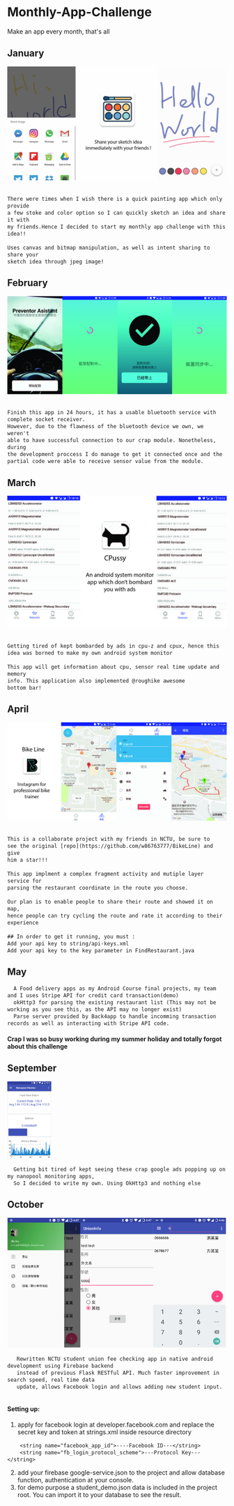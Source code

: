 # Monthly-App-Challenge

Make an app every month, that's all


##  January
![Alt text](/img/painting.jpg?raw=true "Optional Title")
```

There were times when I wish there is a quick painting app which only provide 
a few stoke and color option so I can quickly sketch an idea and share it with 
my friends.Hence I decided to start my monthly app challenge with this idea!!

Uses canvas and bitmap manipulation, as well as intent sharing to share your 
sketch idea through jpeg image!

```
## February
![Alt text](/img/bluetooth.jpg?raw=true "Optional Title")
```

Finish this app in 24 hours, it has a usable bluetooth service with 
complete socket receiver. 
However, due to the flawness of the bluetooth device we own, we weren't 
able to have successful connection to our crap module. Nonetheless, during 
the development proccess I do manage to get it connected once and the 
partial code were able to receive sensor value from the module.

```

## March
![Alt text](/img/cpussy.jpg?raw=true "Optional Title")
```

Getting tired of kept bombarded by ads in cpu-z and cpux, hence this 
idea was borned to make my own android system monitor 

This app will get information about cpu, sensor real time update and memory 
info. This application also implemented @roughike awesome 
bottom bar!

```

## April
![Alt text](/img/bikeline.jpg?raw=true "Optional Title")
```

This is a collaborate project with my friends in NCTU, be sure to 
see the original [repo](https://github.com/w86763777/BikeLine) and give
him a star!!!

This app implment a complex fragment activity and mutiple layer service for
parsing the restaurant coordinate in the route you choose. 

Our plan is to enable people to share their route and showed it on map, 
hence people can try cycling the route and rate it according to their 
experience

## In order to get it running, you must :
Add your api key to string/api-keys.xml 
Add your api key to the key parameter in FindRestaurant.java

```

## May
```
  A Food delivery apps as my Android Course final projects, my team and I uses Stripe API for credit card transaction(demo)
  okHttp3 for parsing the existing restaurant list (This may not be working as you see this, as the API may no longer exist)
  Parse server provided by Back4app to handle incomming transaction records as well as interacting with Stripe API code.
```

#### Crap I was so busy working during my summer holiday and totally forgot about this challenge

## September

<img src="/img/nanopool.png" width="20%" align="center">

```
  Getting bit tired of kept seeing these crap google ads popping up on my nanopool monitoring apps,
  So I decided to write my own. Using OkHttp3 and nothing else

```
## October 
![Alt text](/img/unioninfo.png?raw=true )

```
   Rewritten NCTU student union fee checking app in native android development using Firebase backend 
   instead of previous Flask RESTful API. Much faster improvement in search speed, real time data 
   update, allows Facebook login and allows adding new student input. 
   
```

#### Setting up:
1. apply for facebook login at developer.facebook.com and replace the secret key and token at strings.xml inside resource directory
```
    <string name="facebook_app_id">----Facebook ID---</string>
    <string name="fb_login_protocol_scheme">---Protocol Key---</string>
```
2. add your firebase google-service.json to the project and allow database function, authentication at your console.
3. for demo purpose a student_demo.json data is included in the project root. You can import it to your database to see the result. 



